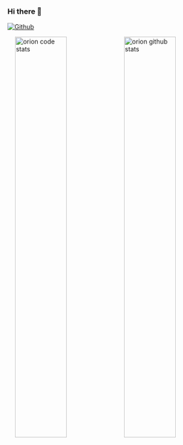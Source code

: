 ### Hi there 👋
[![Github](https://img.shields.io/badge/-Github-000?style=flat&logo=Github&logoColor=white)](https://github.com/orion160) 

<!--
**orion160/orion160** is a ✨ _special_ ✨ repository because its `README.md` (this file) appears on your GitHub profile.

Here are some ideas to get you started:

- 🔭 I’m currently working on ...
- 🌱 I’m currently learning ...
- 👯 I’m looking to collaborate on ...
- 🤔 I’m looking for help with ...
- 💬 Ask me about ...
- 📫 How to reach me: ...
- 😄 Pronouns: ...
- ⚡ Fun fact: ...
-->

<p>
    <img width="48%" align="right" alt="orion github stats"
        src="https://github-readme-stats.vercel.app/api?username=orion160&count_private=true&show_icons=true&hide_border=true&hide=stars&show_icons=true&theme=radical" />
</p>
<img width="48%" align="right" alt="orion code stats"
    src="https://github-readme-stats.vercel.app/api/top-langs/?username=orion160&layout=compact&theme=radical&hide=batchfile,html,css&hide_border=true" />
</p>

